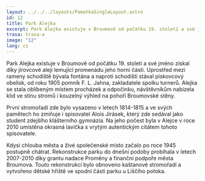 ```yaml
---
layout: ../../../layouts/PamatkaSingleLayout.astro
id: 12
title: Park Alejka
excerpt: Park Alejka existuje v Broumově od počátku 19. století a své jméno získal díky jírovcové aleji lemující promenádu jeho horní části. Uprostřed mezi rameny schodiště bývala fontána a naproti schodišti stával pískovcový obelisk, od roku 1905 pomník F. L. Jahna, zakladatele spolku turnerů. Alejka se stala oblíbeným místem procházek a odpočinku, návštěvníkům nabízela klid ve stínu stromů i kouzelný výhled na pohoří Broumovské stěny.
trasa: trasa-a
image: "12"
lang: cs
---
```


Park Alejka existuje v Broumově od počátku 19. století a své jméno získal díky jírovcové aleji lemující promenádu jeho horní části. Uprostřed mezi rameny schodiště bývala fontána a naproti schodišti stával pískovcový obelisk, od roku 1905 pomník F. L. Jahna, zakladatele spolku turnerů. Alejka se stala oblíbeným místem procházek a odpočinku, návštěvníkům nabízela klid ve stínu stromů i kouzelný výhled na pohoří Broumovské stěny.

První stromořadí zde bylo vysazeno v letech 1814-1815 a ve svých pamětech ho zmiňuje i spisovatel Alois Jirásek, který zde sedával jako student zdejšího klášterního gymnázia. Na jeho počest byla v Alejce  v roce 2010 umístěna okrasná lavička s vrytým autentickým citátem tohoto spisovatele.

Kdysi chlouba města a živé společenské místo začalo po roce 1945 postupně chátrat. Rekonstrukce parku do dnešní podoby probíhala v letech 2007-2010 díky grantu nadace Proměny a finanční podpoře města Broumova. Touto rekonstrukcí bylo obnoveno kaštanové stromořadí a vytvořeno dětské hřiště ve spodní části parku u Liščího potoka.
